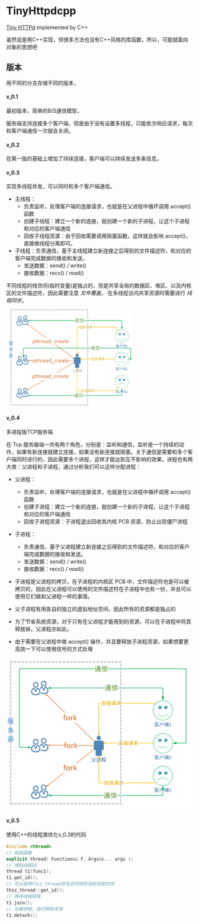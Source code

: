 # TinyHttpdcpp

[Tiny HTTPd](https://sourceforge.net/projects/tinyhttpd/) implemented by C++

虽然说是用C++实现，但很多方法也没有C++风格的库函数，所以，可能就面向对象的思想吧





## 版本

用不同的分支存储不同的版本，

#### v_0.1

最初版本，简单的B/S通信模型，

服务端支持连接多个客户端，但是由于没有设置多线程，只能依次响应请求，每次和客户端通信一次就会关闭。

#### v_0.2

在第一版的基础上增加了持续连接，客户端可以持续发送多条信息。

#### v_0.3

实现多线程并发，可以同时和多个客户端通信。

- 主线程：
  - 负责监听，处理客户端的连接请求，也就是在父进程中循环调用 accept() 函数
  - 创建子线程：建立一个新的连接，就创建一个新的子进程，让这个子进程和对应的客户端通信
  - 回收子线程资源：由于回收需要调用阻塞函数，这样就会影响 accept()，直接做线程分离即可。
- 子线程：负责通信，基于主线程建立新连接之后得到的文件描述符，和对应的客户端完成数据的接收和发送。
  - 发送数据：send() / write()
  - 接收数据：recv() / read()

不同线程的栈空间(临时变量)是独占的，但是共享全局的数据区、堆区、以及内核区的文件描述符，因此需要注意 *文件覆盖*， 在多线程访问共享资源时需要进行 *线程同步*。

<img src=".assert/服务器并发 _ 爱编程的大丙.png" alt="服务器并发 _ 爱编程的大丙" style="zoom:33%;" />

#### v_0.4

多进程版TCP服务端

在 Tcp 服务器端一共有两个角色，分别是：监听和通信，监听是一个持续的动作，如果有新连接就建立连接，如果没有新连接就阻塞。关于通信是需要和多个客户端同时进行的，因此需要多个进程，这样才能达到互不影响的效果。进程也有两大类：父进程和子进程，通过分析我们可以这样分配进程：

- 父进程：
  - 负责监听，处理客户端的连接请求，也就是在父进程中循环调用 accept() 函数
  - 创建子进程：建立一个新的连接，就创建一个新的子进程，让这个子进程和对应的客户端通信
  - 回收子进程资源：子进程退出回收其内核 PCB 资源，防止出现僵尸进程
- 子进程：
  - 负责通信，基于父进程建立新连接之后得到的文件描述符，和对应的客户端完成数据的接收和发送。
  - 发送数据：send() / write()
  - 接收数据：recv() / read()



- 子进程是父进程的拷贝，在子进程的内核区 PCB 中，文件描述符也是可以被拷贝的，因此在父进程可以使用的文件描述符在子进程中也有一份，并且可以使用它们做和父进程一样的事情。

- 父子进程有用各自的独立的虚拟地址空间，因此所有的资源都是独占的

- 为了节省系统资源，对于只有在父进程才能用到的资源，可以在子进程中将其释放掉，父进程亦如此。

- 由于需要在父进程中做 accept() 操作，并且要释放子进程资源，如果想要更高效一下可以使用信号的方式处理

![img](.assert/1558162823677.png)

#### v_0.5

使用C++的线程类优化v_0.3的代码

```cpp
#include <thread>
// 构造函数
explicit thread( Function&& f, Args&&... args );
// 得到线程ID
thread t1(func1);
t1.get_id();
// 可以使用this_thread命名空间得到当前线程的ID
this_thread::get_id();
// 等待线程结束
t1.join();
// 分离线程，自行释放资源
t1.detach();
```

